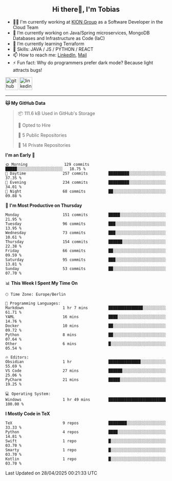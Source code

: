 <h2 align="center">Hi there👋, I'm Tobias</h2>

- 🧑‍💼 I'm currently working at [KION Group](https://www.kiongroup.com/) as a Software Developer in the Cloud Team
- 🔭 I’m currently working on Java/Spring microservices, MongoDB Databases and Infrastructure as Code (IaC)
- 🌱 I’m currently learning Terraform
- 💪 Skills: JAVA / JS / PYTHON / REACT
- 📫 How to reach me: [LinkedIn](https://www.linkedin.com/in/tgoetz), [Mail](mailto:mail@tobiasgoetz.com) 
- ⚡ Fun fact: Why do programmers prefer dark mode? Because light attracts bugs!

[<img src='https://cdn.jsdelivr.net/npm/simple-icons@3.0.1/icons/github.svg' alt='github' height='40'>](https://github.com/TobiasGoetz)  [<img src='https://cdn.jsdelivr.net/npm/simple-icons@3.0.1/icons/linkedin.svg' alt='linkedin' height='40'>](https://www.linkedin.com/in/tgoetz/)  

---

<!--START_SECTION:waka-->
**🐱 My GitHub Data** 

> 📦 111.6 kB Used in GitHub's Storage 
 > 
> 💼 Opted to Hire
 > 
> 📜 5 Public Repositories 
 > 
> 🔑 14 Private Repositories 
 > 
**I'm an Early 🐤** 

```text
🌞 Morning                129 commits         █████░░░░░░░░░░░░░░░░░░░░   18.75 % 
🌆 Daytime                257 commits         █████████░░░░░░░░░░░░░░░░   37.35 % 
🌃 Evening                234 commits         █████████░░░░░░░░░░░░░░░░   34.01 % 
🌙 Night                  68 commits          ██░░░░░░░░░░░░░░░░░░░░░░░   09.88 % 
```
📅 **I'm Most Productive on Thursday** 

```text
Monday                   151 commits         █████░░░░░░░░░░░░░░░░░░░░   21.95 % 
Tuesday                  96 commits          ███░░░░░░░░░░░░░░░░░░░░░░   13.95 % 
Wednesday                73 commits          ███░░░░░░░░░░░░░░░░░░░░░░   10.61 % 
Thursday                 154 commits         ██████░░░░░░░░░░░░░░░░░░░   22.38 % 
Friday                   66 commits          ██░░░░░░░░░░░░░░░░░░░░░░░   09.59 % 
Saturday                 95 commits          ███░░░░░░░░░░░░░░░░░░░░░░   13.81 % 
Sunday                   53 commits          ██░░░░░░░░░░░░░░░░░░░░░░░   07.70 % 
```


📊 **This Week I Spent My Time On** 

```text
🕑︎ Time Zone: Europe/Berlin

💬 Programming Languages: 
Markdown                 1 hr 7 mins         ███████████████░░░░░░░░░░   61.71 % 
YAML                     16 mins             ████░░░░░░░░░░░░░░░░░░░░░   14.76 % 
Docker                   10 mins             ██░░░░░░░░░░░░░░░░░░░░░░░   09.72 % 
Python                   8 mins              ██░░░░░░░░░░░░░░░░░░░░░░░   07.64 % 
Other                    6 mins              █░░░░░░░░░░░░░░░░░░░░░░░░   05.54 % 

🔥 Editors: 
Obsidian                 1 hr                ██████████████░░░░░░░░░░░   55.69 % 
VS Code                  27 mins             ██████░░░░░░░░░░░░░░░░░░░   25.06 % 
PyCharm                  21 mins             █████░░░░░░░░░░░░░░░░░░░░   19.25 % 

💻 Operating System: 
Windows                  1 hr 49 mins        █████████████████████████   100.00 % 
```

**I Mostly Code in TeX** 

```text
TeX                      9 repos             ████████░░░░░░░░░░░░░░░░░   33.33 % 
Python                   4 repos             ████░░░░░░░░░░░░░░░░░░░░░   14.81 % 
Swift                    1 repo              █░░░░░░░░░░░░░░░░░░░░░░░░   03.70 % 
Smarty                   1 repo              █░░░░░░░░░░░░░░░░░░░░░░░░   03.70 % 
Kotlin                   1 repo              █░░░░░░░░░░░░░░░░░░░░░░░░   03.70 % 
```




 Last Updated on 28/04/2025 00:21:33 UTC
<!--END_SECTION:waka-->
